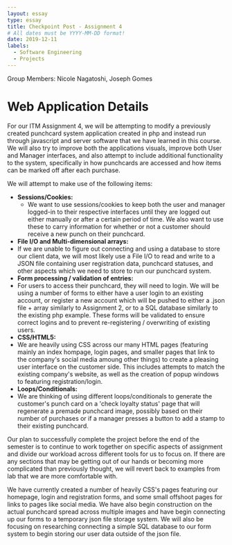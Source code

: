 ```yaml
---
layout: essay
type: essay
title: Checkpoint Post - Assignment 4
# All dates must be YYYY-MM-DD format!
date: 2019-12-11
labels:
  - Software Engineering
  - Projects
---
```


Group Members: Nicole Nagatoshi, Joseph Gomes

# Web Application Details
For our ITM Assignment 4, we will be attempting to modify a previously created punchcard system application created in php and instead run through javascript and server software that we have learned in this course. We will also try to improve both the applications visuals, improve both User and Manager interfaces, and also attempt to include additional functionality to the system, specifically in how punchcards are accessed and how items can be marked off after each purchase.

We will attempt to make use of the following items:
* __Sessions/Cookies:__
  * We want to use sessions/cookies to keep both the user and manager logged-in to their respective interfaces until they are logged out either manually or after a certain period of time. We also want to use these to carry information for whether or not a customer should receive a new punch on their punchcard.
 * __File I/O and Multi-dimensional arrays:__
  * If we are unable to figure out connecting and using a database to store our client data, we will most likely use a File I/O to read and write to a JSON file containing user registration data, punchcard statuses, and other aspects which we need to store to run our punchcard system.
 * __Form processing / validation of entries:__
  * For users to access their punchcard, they will need to login. We will be using a number of forms to either have a user login to an existing account, or register a new account which will be pushed to either a .json file + array similarly to Assignment 2, or to a SQL database similarly to the existing php example. These forms will be validated to ensure correct logins and to prevent re-registering / overwriting of existing users.
 * __CSS/HTML5:__
  * We are heavily using CSS across our many HTML pages (featuring mainly an index hompage, login pages, and smaller pages that link to the company's social media amoung other things) to create a pleasing user interface on the customer side.  This includes attempts to match the existing company's website, as well as the creation of popup windows to featuring registration/login.
 * __Loops/Conditionals:__
  * We are thinking of using different loops/conditionals to generate the customer's punch card on a 'check loyalty status' page that will regenerate a premade punchcard image, possibly based on their number of purchases or if a manager presses a button to add a stamp to their existing punchcard.

Our plan to successfully complete the project before the end of the semester is to continue to work together on specific aspects of assignment and divide our workload across different tools for us to focus on.  If there are any sections that may be getting out of our hands or becoming more complicated than previously thought, we will revert back to examples from lab that we are more comfortable with. 

We have currently created a number of heavily CSS's pages featuring our homepage, login and registration forms, and some small offshoot pages for links to pages like social media. We have also begin construction on the actual punchcard spread across multiple images and have begin connecting up our forms to a temporary json file storage system. We will also be focusing on researching connecting a simple SQL database to our form system to begin storing our user data outside of the json file.
